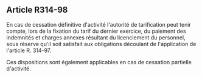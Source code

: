 ## Article R314-98

En cas de cessation définitive d'activité l'autorité de tarification peut tenir compte, lors de la fixation du tarif
du dernier exercice, du paiement des indemnités et charges annexes résultant du licenciement du personnel,
sous réserve qu'il soit satisfait aux obligations découlant de l'application de l'article R. 314-97.

Ces dispositions sont également applicables en cas de cessation partielle d'activité.

